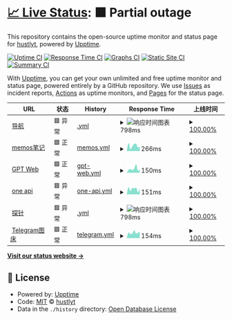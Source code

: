 # [📈 Live Status](https://status.yjr.me): <!--live status--> **🟧 Partial outage**

This repository contains the open-source uptime monitor and status page for [hustlyt](https://status.yjr.me), powered by [Upptime](https://github.com/upptime/upptime).

[![Uptime CI](https://github.com/hustlyt/upptime/workflows/Uptime%20CI/badge.svg)](https://github.com/hustlyt/upptime/actions?query=workflow%3A%22Uptime+CI%22)
[![Response Time CI](https://github.com/hustlyt/upptime/workflows/Response%20Time%20CI/badge.svg)](https://github.com/hustlyt/upptime/actions?query=workflow%3A%22Response+Time+CI%22)
[![Graphs CI](https://github.com/hustlyt/upptime/workflows/Graphs%20CI/badge.svg)](https://github.com/hustlyt/upptime/actions?query=workflow%3A%22Graphs+CI%22)
[![Static Site CI](https://github.com/hustlyt/upptime/workflows/Static%20Site%20CI/badge.svg)](https://github.com/hustlyt/upptime/actions?query=workflow%3A%22Static+Site+CI%22)
[![Summary CI](https://github.com/hustlyt/upptime/workflows/Summary%20CI/badge.svg)](https://github.com/hustlyt/upptime/actions?query=workflow%3A%22Summary+CI%22)

With [Upptime](https://upptime.js.org), you can get your own unlimited and free uptime monitor and status page, powered entirely by a GitHub repository. We use [Issues](https://github.com/hustlyt/upptime/issues) as incident reports, [Actions](https://github.com/hustlyt/upptime/actions) as uptime monitors, and [Pages](https://status.yjr.me) for the status page.

<!--start: status pages-->
<!-- This summary is generated by Upptime (https://github.com/upptime/upptime) -->
<!-- Do not edit this manually, your changes will be overwritten -->
<!-- prettier-ignore -->
| URL | 状态 | History | Response Time | 上线时间 |
| --- | ------ | ------- | ------------- | ------ |
| <img alt="" src="https://icons.duckduckgo.com/ip3/nav.yjr.me.ico" height="13"> [导航](https://nav.yjr.me) | 🟥 异常 | [.yml](https://github.com/hustlyt/upptime/commits/HEAD/history/.yml) | <details><summary><img alt="响应时间图表" src="./graphs//response-time-week.png" height="20"> 798ms</summary><br><a href="https://status.yjr.me/history/"><img alt="Response time 1057" src="https://img.shields.io/endpoint?url=https%3A%2F%2Fraw.githubusercontent.com%2Fhustlyt%2Fupptime%2FHEAD%2Fapi%2F%2Fresponse-time.json"></a><br><a href="https://status.yjr.me/history/"><img alt="24-hour response time 853" src="https://img.shields.io/endpoint?url=https%3A%2F%2Fraw.githubusercontent.com%2Fhustlyt%2Fupptime%2FHEAD%2Fapi%2F%2Fresponse-time-day.json"></a><br><a href="https://status.yjr.me/history/"><img alt="7-day response time 798" src="https://img.shields.io/endpoint?url=https%3A%2F%2Fraw.githubusercontent.com%2Fhustlyt%2Fupptime%2FHEAD%2Fapi%2F%2Fresponse-time-week.json"></a><br><a href="https://status.yjr.me/history/"><img alt="30-day response time 1118" src="https://img.shields.io/endpoint?url=https%3A%2F%2Fraw.githubusercontent.com%2Fhustlyt%2Fupptime%2FHEAD%2Fapi%2F%2Fresponse-time-month.json"></a><br><a href="https://status.yjr.me/history/"><img alt="1-year response time 1057" src="https://img.shields.io/endpoint?url=https%3A%2F%2Fraw.githubusercontent.com%2Fhustlyt%2Fupptime%2FHEAD%2Fapi%2F%2Fresponse-time-year.json"></a></details> | <details><summary><a href="https://status.yjr.me/history/">100.00%</a></summary><a href="https://status.yjr.me/history/"><img alt="上线时间 32.98%" src="https://img.shields.io/endpoint?url=https%3A%2F%2Fraw.githubusercontent.com%2Fhustlyt%2Fupptime%2FHEAD%2Fapi%2F%2Fuptime.json"></a><br><a href="https://status.yjr.me/history/"><img alt="24-hour uptime 100.00%" src="https://img.shields.io/endpoint?url=https%3A%2F%2Fraw.githubusercontent.com%2Fhustlyt%2Fupptime%2FHEAD%2Fapi%2F%2Fuptime-day.json"></a><br><a href="https://status.yjr.me/history/"><img alt="7-day uptime 100.00%" src="https://img.shields.io/endpoint?url=https%3A%2F%2Fraw.githubusercontent.com%2Fhustlyt%2Fupptime%2FHEAD%2Fapi%2F%2Fuptime-week.json"></a><br><a href="https://status.yjr.me/history/"><img alt="30-day uptime 99.84%" src="https://img.shields.io/endpoint?url=https%3A%2F%2Fraw.githubusercontent.com%2Fhustlyt%2Fupptime%2FHEAD%2Fapi%2F%2Fuptime-month.json"></a><br><a href="https://status.yjr.me/history/"><img alt="1-year uptime 32.98%" src="https://img.shields.io/endpoint?url=https%3A%2F%2Fraw.githubusercontent.com%2Fhustlyt%2Fupptime%2FHEAD%2Fapi%2F%2Fuptime-year.json"></a></details>
| <img alt="" src="https://icons.duckduckgo.com/ip3/memos.yjr.me.ico" height="13"> [memos笔记](https://memos.yjr.me) | 🟩 正常 | [memos.yml](https://github.com/hustlyt/upptime/commits/HEAD/history/memos.yml) | <details><summary><img alt="响应时间图表" src="./graphs/memos/response-time-week.png" height="20"> 266ms</summary><br><a href="https://status.yjr.me/history/memos"><img alt="Response time 254" src="https://img.shields.io/endpoint?url=https%3A%2F%2Fraw.githubusercontent.com%2Fhustlyt%2Fupptime%2FHEAD%2Fapi%2Fmemos%2Fresponse-time.json"></a><br><a href="https://status.yjr.me/history/memos"><img alt="24-hour response time 212" src="https://img.shields.io/endpoint?url=https%3A%2F%2Fraw.githubusercontent.com%2Fhustlyt%2Fupptime%2FHEAD%2Fapi%2Fmemos%2Fresponse-time-day.json"></a><br><a href="https://status.yjr.me/history/memos"><img alt="7-day response time 266" src="https://img.shields.io/endpoint?url=https%3A%2F%2Fraw.githubusercontent.com%2Fhustlyt%2Fupptime%2FHEAD%2Fapi%2Fmemos%2Fresponse-time-week.json"></a><br><a href="https://status.yjr.me/history/memos"><img alt="30-day response time 229" src="https://img.shields.io/endpoint?url=https%3A%2F%2Fraw.githubusercontent.com%2Fhustlyt%2Fupptime%2FHEAD%2Fapi%2Fmemos%2Fresponse-time-month.json"></a><br><a href="https://status.yjr.me/history/memos"><img alt="1-year response time 254" src="https://img.shields.io/endpoint?url=https%3A%2F%2Fraw.githubusercontent.com%2Fhustlyt%2Fupptime%2FHEAD%2Fapi%2Fmemos%2Fresponse-time-year.json"></a></details> | <details><summary><a href="https://status.yjr.me/history/memos">100.00%</a></summary><a href="https://status.yjr.me/history/memos"><img alt="上线时间 95.40%" src="https://img.shields.io/endpoint?url=https%3A%2F%2Fraw.githubusercontent.com%2Fhustlyt%2Fupptime%2FHEAD%2Fapi%2Fmemos%2Fuptime.json"></a><br><a href="https://status.yjr.me/history/memos"><img alt="24-hour uptime 100.00%" src="https://img.shields.io/endpoint?url=https%3A%2F%2Fraw.githubusercontent.com%2Fhustlyt%2Fupptime%2FHEAD%2Fapi%2Fmemos%2Fuptime-day.json"></a><br><a href="https://status.yjr.me/history/memos"><img alt="7-day uptime 100.00%" src="https://img.shields.io/endpoint?url=https%3A%2F%2Fraw.githubusercontent.com%2Fhustlyt%2Fupptime%2FHEAD%2Fapi%2Fmemos%2Fuptime-week.json"></a><br><a href="https://status.yjr.me/history/memos"><img alt="30-day uptime 100.00%" src="https://img.shields.io/endpoint?url=https%3A%2F%2Fraw.githubusercontent.com%2Fhustlyt%2Fupptime%2FHEAD%2Fapi%2Fmemos%2Fuptime-month.json"></a><br><a href="https://status.yjr.me/history/memos"><img alt="1-year uptime 95.40%" src="https://img.shields.io/endpoint?url=https%3A%2F%2Fraw.githubusercontent.com%2Fhustlyt%2Fupptime%2FHEAD%2Fapi%2Fmemos%2Fuptime-year.json"></a></details>
| <img alt="" src="https://icons.duckduckgo.com/ip3/chat.yjr.me.ico" height="13"> [GPT Web](https://chat.yjr.me) | 🟩 正常 | [gpt-web.yml](https://github.com/hustlyt/upptime/commits/HEAD/history/gpt-web.yml) | <details><summary><img alt="响应时间图表" src="./graphs/gpt-web/response-time-week.png" height="20"> 150ms</summary><br><a href="https://status.yjr.me/history/gpt-web"><img alt="Response time 176" src="https://img.shields.io/endpoint?url=https%3A%2F%2Fraw.githubusercontent.com%2Fhustlyt%2Fupptime%2FHEAD%2Fapi%2Fgpt-web%2Fresponse-time.json"></a><br><a href="https://status.yjr.me/history/gpt-web"><img alt="24-hour response time 117" src="https://img.shields.io/endpoint?url=https%3A%2F%2Fraw.githubusercontent.com%2Fhustlyt%2Fupptime%2FHEAD%2Fapi%2Fgpt-web%2Fresponse-time-day.json"></a><br><a href="https://status.yjr.me/history/gpt-web"><img alt="7-day response time 150" src="https://img.shields.io/endpoint?url=https%3A%2F%2Fraw.githubusercontent.com%2Fhustlyt%2Fupptime%2FHEAD%2Fapi%2Fgpt-web%2Fresponse-time-week.json"></a><br><a href="https://status.yjr.me/history/gpt-web"><img alt="30-day response time 153" src="https://img.shields.io/endpoint?url=https%3A%2F%2Fraw.githubusercontent.com%2Fhustlyt%2Fupptime%2FHEAD%2Fapi%2Fgpt-web%2Fresponse-time-month.json"></a><br><a href="https://status.yjr.me/history/gpt-web"><img alt="1-year response time 176" src="https://img.shields.io/endpoint?url=https%3A%2F%2Fraw.githubusercontent.com%2Fhustlyt%2Fupptime%2FHEAD%2Fapi%2Fgpt-web%2Fresponse-time-year.json"></a></details> | <details><summary><a href="https://status.yjr.me/history/gpt-web">100.00%</a></summary><a href="https://status.yjr.me/history/gpt-web"><img alt="上线时间 94.15%" src="https://img.shields.io/endpoint?url=https%3A%2F%2Fraw.githubusercontent.com%2Fhustlyt%2Fupptime%2FHEAD%2Fapi%2Fgpt-web%2Fuptime.json"></a><br><a href="https://status.yjr.me/history/gpt-web"><img alt="24-hour uptime 100.00%" src="https://img.shields.io/endpoint?url=https%3A%2F%2Fraw.githubusercontent.com%2Fhustlyt%2Fupptime%2FHEAD%2Fapi%2Fgpt-web%2Fuptime-day.json"></a><br><a href="https://status.yjr.me/history/gpt-web"><img alt="7-day uptime 100.00%" src="https://img.shields.io/endpoint?url=https%3A%2F%2Fraw.githubusercontent.com%2Fhustlyt%2Fupptime%2FHEAD%2Fapi%2Fgpt-web%2Fuptime-week.json"></a><br><a href="https://status.yjr.me/history/gpt-web"><img alt="30-day uptime 100.00%" src="https://img.shields.io/endpoint?url=https%3A%2F%2Fraw.githubusercontent.com%2Fhustlyt%2Fupptime%2FHEAD%2Fapi%2Fgpt-web%2Fuptime-month.json"></a><br><a href="https://status.yjr.me/history/gpt-web"><img alt="1-year uptime 94.15%" src="https://img.shields.io/endpoint?url=https%3A%2F%2Fraw.githubusercontent.com%2Fhustlyt%2Fupptime%2FHEAD%2Fapi%2Fgpt-web%2Fuptime-year.json"></a></details>
| <img alt="" src="https://icons.duckduckgo.com/ip3/one.yjr.me.ico" height="13"> [one api](https://one.yjr.me) | 🟥 异常 | [one-api.yml](https://github.com/hustlyt/upptime/commits/HEAD/history/one-api.yml) | <details><summary><img alt="响应时间图表" src="./graphs/one-api/response-time-week.png" height="20"> 151ms</summary><br><a href="https://status.yjr.me/history/one-api"><img alt="Response time 925" src="https://img.shields.io/endpoint?url=https%3A%2F%2Fraw.githubusercontent.com%2Fhustlyt%2Fupptime%2FHEAD%2Fapi%2Fone-api%2Fresponse-time.json"></a><br><a href="https://status.yjr.me/history/one-api"><img alt="24-hour response time 159" src="https://img.shields.io/endpoint?url=https%3A%2F%2Fraw.githubusercontent.com%2Fhustlyt%2Fupptime%2FHEAD%2Fapi%2Fone-api%2Fresponse-time-day.json"></a><br><a href="https://status.yjr.me/history/one-api"><img alt="7-day response time 151" src="https://img.shields.io/endpoint?url=https%3A%2F%2Fraw.githubusercontent.com%2Fhustlyt%2Fupptime%2FHEAD%2Fapi%2Fone-api%2Fresponse-time-week.json"></a><br><a href="https://status.yjr.me/history/one-api"><img alt="30-day response time 2173" src="https://img.shields.io/endpoint?url=https%3A%2F%2Fraw.githubusercontent.com%2Fhustlyt%2Fupptime%2FHEAD%2Fapi%2Fone-api%2Fresponse-time-month.json"></a><br><a href="https://status.yjr.me/history/one-api"><img alt="1-year response time 925" src="https://img.shields.io/endpoint?url=https%3A%2F%2Fraw.githubusercontent.com%2Fhustlyt%2Fupptime%2FHEAD%2Fapi%2Fone-api%2Fresponse-time-year.json"></a></details> | <details><summary><a href="https://status.yjr.me/history/one-api">100.00%</a></summary><a href="https://status.yjr.me/history/one-api"><img alt="上线时间 43.43%" src="https://img.shields.io/endpoint?url=https%3A%2F%2Fraw.githubusercontent.com%2Fhustlyt%2Fupptime%2FHEAD%2Fapi%2Fone-api%2Fuptime.json"></a><br><a href="https://status.yjr.me/history/one-api"><img alt="24-hour uptime 100.00%" src="https://img.shields.io/endpoint?url=https%3A%2F%2Fraw.githubusercontent.com%2Fhustlyt%2Fupptime%2FHEAD%2Fapi%2Fone-api%2Fuptime-day.json"></a><br><a href="https://status.yjr.me/history/one-api"><img alt="7-day uptime 100.00%" src="https://img.shields.io/endpoint?url=https%3A%2F%2Fraw.githubusercontent.com%2Fhustlyt%2Fupptime%2FHEAD%2Fapi%2Fone-api%2Fuptime-week.json"></a><br><a href="https://status.yjr.me/history/one-api"><img alt="30-day uptime 99.84%" src="https://img.shields.io/endpoint?url=https%3A%2F%2Fraw.githubusercontent.com%2Fhustlyt%2Fupptime%2FHEAD%2Fapi%2Fone-api%2Fuptime-month.json"></a><br><a href="https://status.yjr.me/history/one-api"><img alt="1-year uptime 43.43%" src="https://img.shields.io/endpoint?url=https%3A%2F%2Fraw.githubusercontent.com%2Fhustlyt%2Fupptime%2FHEAD%2Fapi%2Fone-api%2Fuptime-year.json"></a></details>
| <img alt="" src="https://icons.duckduckgo.com/ip3/nezha.yjr.me.ico" height="13"> [探针](https://nezha.yjr.me) | 🟥 异常 | [.yml](https://github.com/hustlyt/upptime/commits/HEAD/history/.yml) | <details><summary><img alt="响应时间图表" src="./graphs//response-time-week.png" height="20"> 798ms</summary><br><a href="https://status.yjr.me/history/"><img alt="Response time 1057" src="https://img.shields.io/endpoint?url=https%3A%2F%2Fraw.githubusercontent.com%2Fhustlyt%2Fupptime%2FHEAD%2Fapi%2F%2Fresponse-time.json"></a><br><a href="https://status.yjr.me/history/"><img alt="24-hour response time 853" src="https://img.shields.io/endpoint?url=https%3A%2F%2Fraw.githubusercontent.com%2Fhustlyt%2Fupptime%2FHEAD%2Fapi%2F%2Fresponse-time-day.json"></a><br><a href="https://status.yjr.me/history/"><img alt="7-day response time 798" src="https://img.shields.io/endpoint?url=https%3A%2F%2Fraw.githubusercontent.com%2Fhustlyt%2Fupptime%2FHEAD%2Fapi%2F%2Fresponse-time-week.json"></a><br><a href="https://status.yjr.me/history/"><img alt="30-day response time 1118" src="https://img.shields.io/endpoint?url=https%3A%2F%2Fraw.githubusercontent.com%2Fhustlyt%2Fupptime%2FHEAD%2Fapi%2F%2Fresponse-time-month.json"></a><br><a href="https://status.yjr.me/history/"><img alt="1-year response time 1057" src="https://img.shields.io/endpoint?url=https%3A%2F%2Fraw.githubusercontent.com%2Fhustlyt%2Fupptime%2FHEAD%2Fapi%2F%2Fresponse-time-year.json"></a></details> | <details><summary><a href="https://status.yjr.me/history/">100.00%</a></summary><a href="https://status.yjr.me/history/"><img alt="上线时间 32.98%" src="https://img.shields.io/endpoint?url=https%3A%2F%2Fraw.githubusercontent.com%2Fhustlyt%2Fupptime%2FHEAD%2Fapi%2F%2Fuptime.json"></a><br><a href="https://status.yjr.me/history/"><img alt="24-hour uptime 100.00%" src="https://img.shields.io/endpoint?url=https%3A%2F%2Fraw.githubusercontent.com%2Fhustlyt%2Fupptime%2FHEAD%2Fapi%2F%2Fuptime-day.json"></a><br><a href="https://status.yjr.me/history/"><img alt="7-day uptime 100.00%" src="https://img.shields.io/endpoint?url=https%3A%2F%2Fraw.githubusercontent.com%2Fhustlyt%2Fupptime%2FHEAD%2Fapi%2F%2Fuptime-week.json"></a><br><a href="https://status.yjr.me/history/"><img alt="30-day uptime 99.84%" src="https://img.shields.io/endpoint?url=https%3A%2F%2Fraw.githubusercontent.com%2Fhustlyt%2Fupptime%2FHEAD%2Fapi%2F%2Fuptime-month.json"></a><br><a href="https://status.yjr.me/history/"><img alt="1-year uptime 32.98%" src="https://img.shields.io/endpoint?url=https%3A%2F%2Fraw.githubusercontent.com%2Fhustlyt%2Fupptime%2FHEAD%2Fapi%2F%2Fuptime-year.json"></a></details>
| <img alt="" src="https://icons.duckduckgo.com/ip3/img.130712.xyz.ico" height="13"> [Telegram图床](https://img.130712.xyz) | 🟩 正常 | [telegram.yml](https://github.com/hustlyt/upptime/commits/HEAD/history/telegram.yml) | <details><summary><img alt="响应时间图表" src="./graphs/telegram/response-time-week.png" height="20"> 154ms</summary><br><a href="https://status.yjr.me/history/telegram"><img alt="Response time 170" src="https://img.shields.io/endpoint?url=https%3A%2F%2Fraw.githubusercontent.com%2Fhustlyt%2Fupptime%2FHEAD%2Fapi%2Ftelegram%2Fresponse-time.json"></a><br><a href="https://status.yjr.me/history/telegram"><img alt="24-hour response time 179" src="https://img.shields.io/endpoint?url=https%3A%2F%2Fraw.githubusercontent.com%2Fhustlyt%2Fupptime%2FHEAD%2Fapi%2Ftelegram%2Fresponse-time-day.json"></a><br><a href="https://status.yjr.me/history/telegram"><img alt="7-day response time 154" src="https://img.shields.io/endpoint?url=https%3A%2F%2Fraw.githubusercontent.com%2Fhustlyt%2Fupptime%2FHEAD%2Fapi%2Ftelegram%2Fresponse-time-week.json"></a><br><a href="https://status.yjr.me/history/telegram"><img alt="30-day response time 168" src="https://img.shields.io/endpoint?url=https%3A%2F%2Fraw.githubusercontent.com%2Fhustlyt%2Fupptime%2FHEAD%2Fapi%2Ftelegram%2Fresponse-time-month.json"></a><br><a href="https://status.yjr.me/history/telegram"><img alt="1-year response time 170" src="https://img.shields.io/endpoint?url=https%3A%2F%2Fraw.githubusercontent.com%2Fhustlyt%2Fupptime%2FHEAD%2Fapi%2Ftelegram%2Fresponse-time-year.json"></a></details> | <details><summary><a href="https://status.yjr.me/history/telegram">100.00%</a></summary><a href="https://status.yjr.me/history/telegram"><img alt="上线时间 100.00%" src="https://img.shields.io/endpoint?url=https%3A%2F%2Fraw.githubusercontent.com%2Fhustlyt%2Fupptime%2FHEAD%2Fapi%2Ftelegram%2Fuptime.json"></a><br><a href="https://status.yjr.me/history/telegram"><img alt="24-hour uptime 100.00%" src="https://img.shields.io/endpoint?url=https%3A%2F%2Fraw.githubusercontent.com%2Fhustlyt%2Fupptime%2FHEAD%2Fapi%2Ftelegram%2Fuptime-day.json"></a><br><a href="https://status.yjr.me/history/telegram"><img alt="7-day uptime 100.00%" src="https://img.shields.io/endpoint?url=https%3A%2F%2Fraw.githubusercontent.com%2Fhustlyt%2Fupptime%2FHEAD%2Fapi%2Ftelegram%2Fuptime-week.json"></a><br><a href="https://status.yjr.me/history/telegram"><img alt="30-day uptime 100.00%" src="https://img.shields.io/endpoint?url=https%3A%2F%2Fraw.githubusercontent.com%2Fhustlyt%2Fupptime%2FHEAD%2Fapi%2Ftelegram%2Fuptime-month.json"></a><br><a href="https://status.yjr.me/history/telegram"><img alt="1-year uptime 100.00%" src="https://img.shields.io/endpoint?url=https%3A%2F%2Fraw.githubusercontent.com%2Fhustlyt%2Fupptime%2FHEAD%2Fapi%2Ftelegram%2Fuptime-year.json"></a></details>

<!--end: status pages-->

[**Visit our status website →**](https://status.yjr.me)

## 📄 License

- Powered by: [Upptime](https://github.com/upptime/upptime)
- Code: [MIT](./LICENSE) © [hustlyt](https://status.yjr.me)
- Data in the `./history` directory: [Open Database License](https://opendatacommons.org/licenses/odbl/1-0/)
